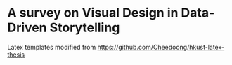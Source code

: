 # A survey on Visual Design in Data-Driven Storytelling

Latex templates modified from https://github.com/Cheedoong/hkust-latex-thesis


